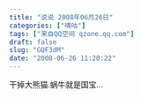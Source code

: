 ```yaml
---
title: "说说 2008年06月26日"
categories: ["嘀咕"]
tags: ["来自QQ空间 qzone.qq.com"]
draft: false
slug: "GQF3dM"
date: "2008-06-26 11:20:22"
---
```


干掉大熊猫.蜗牛就是国宝...
